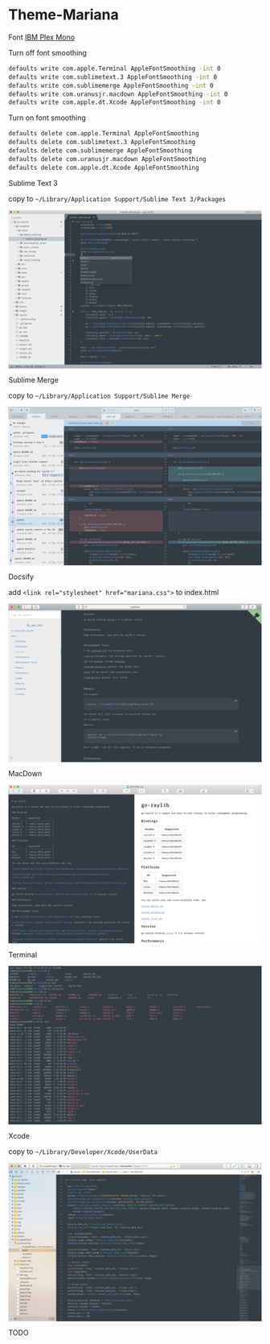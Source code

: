 # Theme-Mariana

Font [IBM Plex Mono](https://github.com/IBM/plex)

Turn off font smoothing

```bash
defaults write com.apple.Terminal AppleFontSmoothing -int 0
defaults write com.sublimetext.3 AppleFontSmoothing -int 0
defaults write com.sublimemerge AppleFontSmoothing -int 0
defaults write com.uranusjr.macdown AppleFontSmoothing -int 0
defaults write com.apple.dt.Xcode AppleFontSmoothing -int 0
```

Turn on font smoothing

```bash
defaults delete com.apple.Terminal AppleFontSmoothing
defaults delete com.sublimetext.3 AppleFontSmoothing
defaults delete com.sublimemerge AppleFontSmoothing
defaults delete com.uranusjr.macdown AppleFontSmoothing
defaults delete com.apple.dt.Xcode AppleFontSmoothing
```

Sublime Text 3

copy to `~/Library/Application Support/Sublime Text 3/Packages`

<img align="center" src="https://github.com/chunqian/Theme-Mariana/blob/main/Snapshot/Sublime Text 3.png">

Sublime Merge

copy to `~/Library/Application Support/Sublime Merge`

<img align="center" src="https://github.com/chunqian/Theme-Mariana/blob/main/Snapshot/Sublime Merge.png">

Docsify

add `<link rel="stylesheet" href="mariana.css">` to index.html

<img align="center" src="https://github.com/chunqian/Theme-Mariana/blob/main/Snapshot/Docsify.png">

MacDown

<img align="center" src="https://github.com/chunqian/Theme-Mariana/blob/main/Snapshot/MacDown.png">

Terminal

<img align="center" src="https://github.com/chunqian/Theme-Mariana/blob/main/Snapshot/Apple Terminal.png">

Xcode

copy to `~/Library/Developer/Xcode/UserData`

<img align="center" src="https://github.com/chunqian/Theme-Mariana/blob/main/Snapshot/Xcode.png">

TODO
